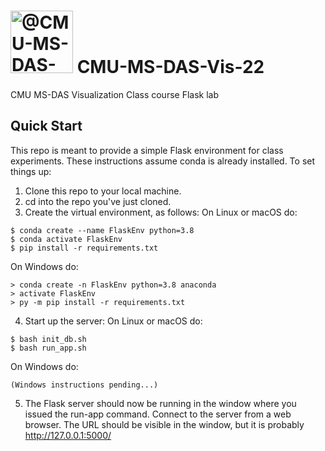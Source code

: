 # <img itemprop="image" class="avatar flex-shrink-0 mb-3 mr-3 mb-md-0 mr-md-4" src="https://avatars.githubusercontent.com/u/89392827?s=200&amp;v=4" width="100" height="100" alt="@CMU-MS-DAS-Vis-Mini Spring 2022"> CMU-MS-DAS-Vis-22
CMU MS-DAS Visualization Class course Flask lab

## Quick Start ##

This repo is meant to provide a simple Flask environment for class experiments.
These instructions assume conda is already installed.
To set things up:
1) Clone this repo to your local machine.
2) cd into the repo you've just cloned.
3) Create the virtual environment, as follows:
On Linux or macOS do:
```
$ conda create --name FlaskEnv python=3.8
$ conda activate FlaskEnv
$ pip install -r requirements.txt
```
On Windows do:
```
> conda create -n FlaskEnv python=3.8 anaconda
> activate FlaskEnv
> py -m pip install -r requirements.txt
```
4) Start up the server:
On Linux or macOS do:
```
$ bash init_db.sh
$ bash run_app.sh
```
On Windows do:
```
(Windows instructions pending...)
```
5) The Flask server should now be running in the window where you issued
   the run-app command.  Connect to the server from a web browser. The
   URL should be visible in the window, but it is probably
   http://127.0.0.1:5000/
